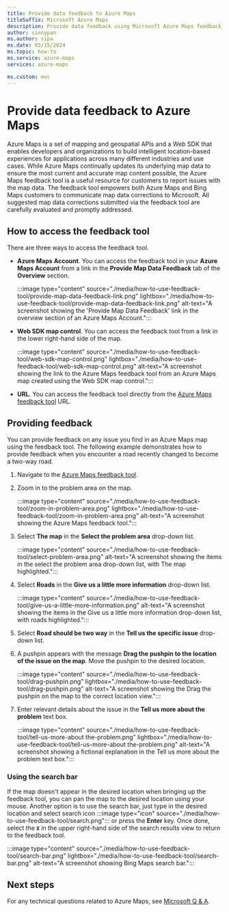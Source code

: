```yaml
---
title: Provide data feedback to Azure Maps
titleSuffix: Microsoft Azure Maps
description: Provide data feedback using Microsoft Azure Maps feedback tool.
author: sinnypan
ms.author: sipa
ms.date: 03/15/2024
ms.topic: how-to
ms.service: azure-maps
services: azure-maps

ms.custom: mvc
---
```


# Provide data feedback to Azure Maps

Azure Maps is a set of mapping and geospatial APIs and a Web SDK that enables developers and organizations to build intelligent location-based experiences for applications across many different industries and use cases. While Azure Maps continually updates its underlying map data to ensure the most current and accurate map content possible, the Azure Maps feedback tool is a useful resource for customers to report issues with the map data. The feedback tool empowers both Azure Maps and Bing Maps customers to communicate map data corrections to Microsoft. All suggested map data corrections submitted via the feedback tool are carefully evaluated and promptly addressed.

## How to access the feedback tool

There are three ways to access the feedback tool.

- **Azure Maps Account**. You can access the feedback tool in your **Azure Maps Account** from a link in the **Provide Map Data Feedback** tab of the **Overview** section.

    :::image type="content" source="./media/how-to-use-feedback-tool/provide-map-data-feedback-link.png"  lightbox="./media/how-to-use-feedback-tool/provide-map-data-feedback-link.png" alt-text="A screenshot showing the 'Provide Map Data Feedback' link in the overview section of an Azure Maps Account.":::

- **Web SDK map control**. You can access the feedback tool from a link in the lower right-hand side of the map.

    :::image type="content" source="./media/how-to-use-feedback-tool/web-sdk-map-control.png"  lightbox="./media/how-to-use-feedback-tool/web-sdk-map-control.png" alt-text="A screenshot showing the link to the Azure Maps feedback tool from an Azure Maps map created using the Web SDK map control.":::

- **URL**. You can access the feedback tool directly from the [Azure Maps feedback tool] URL.

## Providing feedback

You can provide feedback on any issue you find in an Azure Maps map using the feedback tool. The following example demonstrates how to provide feedback when you encounter a road recently changed to become a two-way road.

1. Navigate to the [Azure Maps feedback tool].
1. Zoom in to the problem area on the map.

    :::image type="content" source="./media/how-to-use-feedback-tool/zoom-in-problem-area.png" lightbox="./media/how-to-use-feedback-tool/zoom-in-problem-area.png" alt-text="A screenshot showing the Azure Maps feedback tool.":::

1. Select **The map** in the **Select the problem area** drop-down list.

    :::image type="content" source="./media/how-to-use-feedback-tool/select-problem-area.png" alt-text="A screenshot showing the items in the select the problem area drop-down list, with The map highlighted.":::

1. Select **Roads** in the **Give us a little more information** drop-down list.

    :::image type="content" source="./media/how-to-use-feedback-tool/give-us-a-little-more-information.png" alt-text="A screenshot showing the items in the Give us a little more information drop-down list, with roads highlighted.":::

1. Select **Road should be two way** in the **Tell us the specific issue** drop-down list.

1. A pushpin appears with the message **Drag the pushpin to the location of the issue on the map**. Move the pushpin to the desired location.

    :::image type="content" source="./media/how-to-use-feedback-tool/drag-pushpin.png" lightbox="./media/how-to-use-feedback-tool/drag-pushpin.png" alt-text="A screenshot showing the Drag the pushpin on the map to the correct location view.":::

1. Enter relevant details about the issue in the **Tell us more about the problem** text box.

    :::image type="content" source="./media/how-to-use-feedback-tool/tell-us-more-about the-problem.png" lightbox="./media/how-to-use-feedback-tool/tell-us-more-about the-problem.png" alt-text="A screenshot showing a fictional explanation in the Tell us more about the problem text box.":::

### Using the search bar

If the map doesn't appear in the desired location when bringing up the feedback tool, you can pan the map to the desired location using your mouse. Another option is to use the search bar, just type in the desired location and select search icon :::image type="icon" source="./media/how-to-use-feedback-tool/search.png"::: or press the **Enter** key. Once done, select the **`X`** in the upper right-hand side of the search results view to return to the feedback tool.

:::image type="content" source="./media/how-to-use-feedback-tool/search-bar.png" lightbox="./media/how-to-use-feedback-tool/search-bar.png" alt-text="A screenshot showing Bing Maps search bar.":::

## Next steps

For any technical questions related to Azure Maps, see [Microsoft Q & A].

[Azure Maps feedback tool]: https://www.bing.com/maps?feedbacktype=AzureMaps&feedbackep=UrlAzureMapsMSDoc&v=2&sV=1
[Microsoft Q & A]: /answers/topics/azure-maps.html
